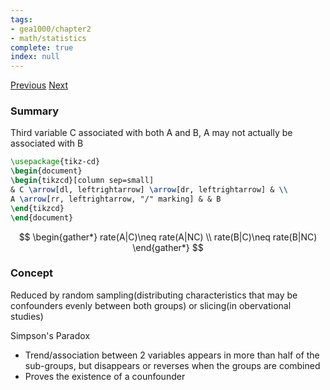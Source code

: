 ```yaml
---
tags:
- gea1000/chapter2
- math/statistics
complete: true
index: null
---
```

[Previous](/labyrinth/notes/math/gea1000/rates)   [Next](/labyrinth/notes/math/gea1000/univariate_analysis)
### Summary
Third variable C associated with both A and B, A may not actually be associated with B
```tikz
\usepackage{tikz-cd}
\begin{document}
\begin{tikzcd}[column sep=small]
& C \arrow[dl, leftrightarrow] \arrow[dr, leftrightarrow] & \\
A \arrow[rr, leftrightarrow, "/" marking] & & B
\end{tikzcd}
\end{document}
```
$$
\begin{gather*}
rate(A|C)\neq rate(A|NC) \\
rate(B|C)\neq rate(B|NC)
\end{gather*}
$$
### Concept
Reduced by random sampling(distributing characteristics that may be confounders evenly between both groups) or slicing(in obervational studies)

Simpson's Paradox
- Trend/association between 2 variables appears in more than half of the sub-groups, but disappears or reverses when the groups are combined
- Proves the existence of a counfounder